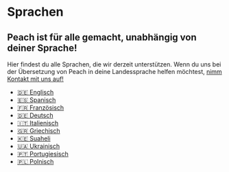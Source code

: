 # Sprachen

## Peach ist für alle gemacht, unabhängig von deiner Sprache!

Hier findest du alle Sprachen, die wir derzeit unterstützen.
Wenn du uns bei der Übersetzung von Peach in deine Landessprache helfen möchtest, [nimm Kontakt mit uns auf!](mailto:hello@peachbitcoin.com)

- [🇩🇪 Englisch](/)
- [🇪🇸 Spanisch](/es)
- [🇫🇷 Französisch](/fr)
- [🇩🇪 Deutsch](/de)
- [🇮🇹 Italienisch](/it)
- [🇬🇷 Griechisch](/el)
- [🇰🇪 Suaheli](/sw)
- [🇺🇦 Ukrainisch](/uk)
- [🇵🇹 Portugiesisch](/pt)
- [🇵🇱 Polnisch](/pl)
